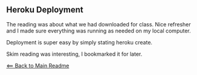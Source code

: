 ## Heroku Deployment

The reading was about what we had downloaded for class. Nice refresher and I made sure everything was running as needed on my local computer.

Deployment is super easy by simply stating heroku create.

Skim reading was interesting, I bookmarked it for later.

[<== Back to Main Readme](README.md)